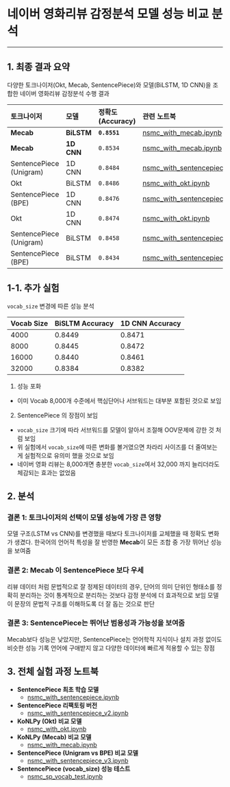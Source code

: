 # 네이버 영화리뷰 감정분석 모델 성능 비교 분석

---

## 1. 최종 결과 요약

다양한 토크나이저(Okt, Mecab, SentencePiece)와 모델(BiLSTM, 1D CNN)을 조합한 네이버 영화리뷰 감정분석 수행 결과

| 토크나이저 | 모델 | 정확도 (Accuracy) | 관련 노트북 |
| :--- | :--- | :--- | :--- |
| **Mecab** | **BiLSTM** | **`0.8551`** | [nsmc_with_mecab.ipynb](./nsmc_with_mecab.ipynb) |
| **Mecab** | **1D CNN** | `0.8534` | [nsmc_with_mecab.ipynb](./nsmc_with_mecab.ipynb) |
| SentencePiece (Unigram) | 1D CNN | `0.8484` | [nsmc_with_sentencepiece_v3.ipynb](./nsmc_with_sentencepiece_v3.ipynb) |
| Okt | BiLSTM | `0.8486` | [nsmc_with_okt.ipynb](./nsmc_with_okt.ipynb) |
| SentencePiece (BPE) | 1D CNN | `0.8476` | [nsmc_with_sentencepiece_v3.ipynb](./nsmc_with_sentencepiece_v3.ipynb) |
| Okt | 1D CNN | `0.8474` | [nsmc_with_okt.ipynb](./nsmc_with_okt.ipynb) |
| SentencePiece (Unigram) | BiLSTM | `0.8458` | [nsmc_with_sentencepiece_v3.ipynb](./nsmc_with_sentencepiece_v3.ipynb) |
| SentencePiece (BPE) | BiLSTM | `0.8434` | [nsmc_with_sentencepiece_v3.ipynb](./nsmc_with_sentencepiece_v3.ipynb) |

## 1-1. 추가 실험

`vocab_size` 변경에 따른 성능 분석

| Vocab Size | BiSLTM Accuracy | 1D CNN Accuracy |
| :--- | :--- | :--- |
| 4000 | 0.8449 | 0.8471 |
| 8000 | 0.8445 | 0.8472 |
| 16000 | 0.8440 | 0.8461 |
| 32000 | 0.8384 | 0.8382 |

1. 성능 포화 
- 이미 Vocab 8,000개 수준에서 핵심단어나 서브워드는 대부분 포함된 것으로 보임

2. SentencePiece 의 장점이 보임
- `vocab_size` 크기에 따라 서브워드를 모델이 알아서 조절해 OOV문제에 강한 것 처럼 보임
- 위 실험에서 `vocab_size`에 따른 변화를 볼거였으면 차라리 사이즈를 더 줄여보는게 실험적으로 유의미 했을 것으로 보임
- 네이버 영화 리뷰는 8,000개면 충분한 `vocab_size`여서 32,000 까지 늘리더라도 체감되는 효과는 없었음 

## 2. 분석

### 결론 1: 토크나이저의 선택이 모델 성능에 가장 큰 영향
모델 구조(LSTM vs CNN)를 변경했을 때보다 토크나이저를 교체했을 때 정확도 변화가 생겼다.
한국어의 언어적 특성을 잘 반영한 **Mecab**이 모든 조합 중 가장 뛰어난 성능을 보여줌

### 결론 2: Mecab 이 SentencePiece 보다 우세
리뷰 데이터 처럼 문법적으로 잘 정제된 데이터의 경우, 단어의 의미 단위인 형태소를 정확히 분리하는 것이 통계적으로 분리하는 것보다 감정 분석에 더 효과적으로 보임
모델이 문장의 문법적 구조를 이해하도록 더 잘 돕는 것으로 판단

### 결론 3: SentencePiece는 뛰어난 범용성과 가능성을 보여줌
Mecab보다 성능은 낮았지만, SentencePiece는 언어학적 지식이나 설치 과정 없이도 비슷한 성능 기록
언어에 구애받지 않고 다양한 데이터에 빠르게 적용할 수 있는 장점


## 3. 전체 실험 과정 노트북

- **SentencePiece 최초 학습 모델**
  - [nsmc_with_sentencepiece.ipynb](./nsmc_with_sentencepiece.ipynb)
- **SentencePiece 리팩토링 버전**
  - [nsmc_with_sentencepiece_v2.ipynb](./nsmc_with_sentencepiece_v2.ipynb)
- **KoNLPy (Okt) 비교 모델**
  - [nsmc_with_okt.ipynb](./nsmc_with_okt.ipynb)
- **KoNLPy (Mecab) 비교 모델**
  - [nsmc_with_mecab.ipynb](./nsmc_with_mecab.ipynb)
- **SentencePiece (Unigram vs BPE) 비교 모델**
  - [nsmc_with_sentencepiece_v3.ipynb](./nsmc_with_sentencepiece_v3.ipynb)
- **SentencePiece (vocab_size) 성능 테스트**
  - [nsmc_sp_vocab_test.ipynb](./nsmc_sp_vocab_test.ipynb)
